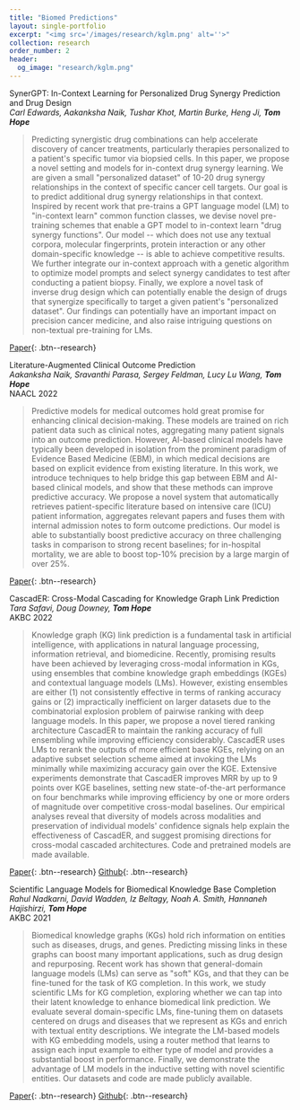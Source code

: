 ```yaml
---
title: "Biomed Predictions"
layout: single-portfolio
excerpt: "<img src='/images/research/kglm.png' alt=''>"
collection: research
order_number: 2
header: 
  og_image: "research/kglm.png"
---
```

SynerGPT: In-Context Learning for Personalized Drug Synergy Prediction and Drug Design
<br>
_Carl Edwards, Aakanksha Naik, Tushar Khot, Martin Burke, Heng Ji, **Tom Hope**_<br>

> Predicting synergistic drug combinations can help accelerate discovery of cancer treatments, particularly therapies personalized to a patient's specific tumor via biopsied cells. In this paper, we propose a novel setting and models for in-context drug synergy learning. We are given a small "personalized dataset" of 10-20 drug synergy relationships in the context of specific cancer cell targets. Our goal is to predict additional drug synergy relationships in that context. Inspired by recent work that pre-trains a GPT language model (LM) to "in-context learn" common function classes, we devise novel pre-training schemes that enable a GPT model to in-context learn "drug synergy functions". Our model -- which does not use any textual corpora, molecular fingerprints, protein interaction or any other domain-specific knowledge -- is able to achieve competitive results. We further integrate our in-context approach with a genetic algorithm to optimize model prompts and select synergy candidates to test after conducting a patient biopsy. Finally, we explore a novel task of inverse drug design which can potentially enable the design of drugs that synergize specifically to target a given patient's "personalized dataset". Our findings can potentially have an important impact on precision cancer medicine, and also raise intriguing questions on non-textual pre-training for LMs.

[Paper](https://arxiv.org/abs/2307.11694){: .btn--research}



Literature-Augmented Clinical Outcome Prediction<br>
_Aakanksha Naik, Sravanthi Parasa, Sergey Feldman, Lucy Lu Wang, **Tom Hope**_<br>
NAACL 2022

> Predictive models for medical outcomes hold great promise for enhancing clinical decision-making. These models are trained on rich patient data such as clinical notes, aggregating many patient signals into an outcome prediction. However, AI-based clinical models have typically been developed in isolation from the prominent paradigm of Evidence Based Medicine (EBM), in which medical decisions are based on explicit evidence from existing literature. In this work, we introduce techniques to help bridge this gap between EBM and AI-based clinical models, and show that these methods can improve predictive accuracy. We propose a novel system that automatically retrieves patient-specific literature based on intensive care (ICU) patient information, aggregates relevant papers and fuses them with internal admission notes to form outcome predictions. Our model is able to substantially boost predictive accuracy on three challenging tasks in comparison to strong recent baselines; for in-hospital mortality, we are able to boost top-10% precision by a large margin of over 25%.

[Paper](https://arxiv.org/abs/2111.08374){: .btn--research}


CascadER: Cross-Modal Cascading for Knowledge Graph Link Prediction<br>
_Tara Safavi, Doug Downey, **Tom Hope**_<br>
AKBC 2022

> Knowledge graph (KG) link prediction is a fundamental task in artificial intelligence, with applications in natural language processing, information retrieval, and biomedicine. Recently, promising results have been achieved by leveraging cross-modal information in KGs, using ensembles that combine knowledge graph embeddings (KGEs) and contextual language models (LMs). However, existing ensembles are either (1) not consistently effective in terms of ranking accuracy gains or (2) impractically inefficient on larger datasets due to the combinatorial explosion problem of pairwise ranking with deep language models. In this paper, we propose a novel tiered ranking architecture CascadER to maintain the ranking accuracy of full ensembling while improving efficiency considerably. CascadER uses LMs to rerank the outputs of more efficient base KGEs, relying on an adaptive subset selection scheme aimed at invoking the LMs minimally while maximizing accuracy gain over the KGE. Extensive experiments demonstrate that CascadER improves MRR by up to 9 points over KGE baselines, setting new state-of-the-art performance on four benchmarks while improving efficiency by one or more orders of magnitude over competitive cross-modal baselines. Our empirical analyses reveal that diversity of models across modalities and preservation of individual models' confidence signals help explain the effectiveness of CascadER, and suggest promising directions for cross-modal cascaded architectures. Code and pretrained models are made available.


[Paper](https://arxiv.org/abs/2205.08012){: .btn--research} [Github](https://github.com/tsafavi/cascader){: .btn--research}


Scientific Language Models for Biomedical Knowledge Base Completion<br>
_Rahul Nadkarni, David Wadden, Iz Beltagy, Noah A. Smith, Hannaneh Hajishirzi, **Tom Hope**_<br>
AKBC 2021

> Biomedical knowledge graphs (KGs) hold rich information on entities such as diseases, drugs, and genes. Predicting missing links in these graphs can boost many important applications, such as drug design and repurposing. Recent work has shown that general-domain language models (LMs) can serve as "soft" KGs, and that they can be fine-tuned for the task of KG completion. In this work, we study scientific LMs for KG completion, exploring whether we can tap into their latent knowledge to enhance biomedical link prediction. We evaluate several domain-specific LMs, fine-tuning them on datasets centered on drugs and diseases that we represent as KGs and enrich with textual entity descriptions. We integrate the LM-based models with KG embedding models, using a router method that learns to assign each input example to either type of model and provides a substantial boost in performance. Finally, we demonstrate the advantage of LM models in the inductive setting with novel scientific entities. Our datasets and code are made publicly available.

[Paper](https://arxiv.org/abs/2106.09700){: .btn--research} [Github](https://github.com/rahuln/lm-bio-kgc){: .btn--research}
